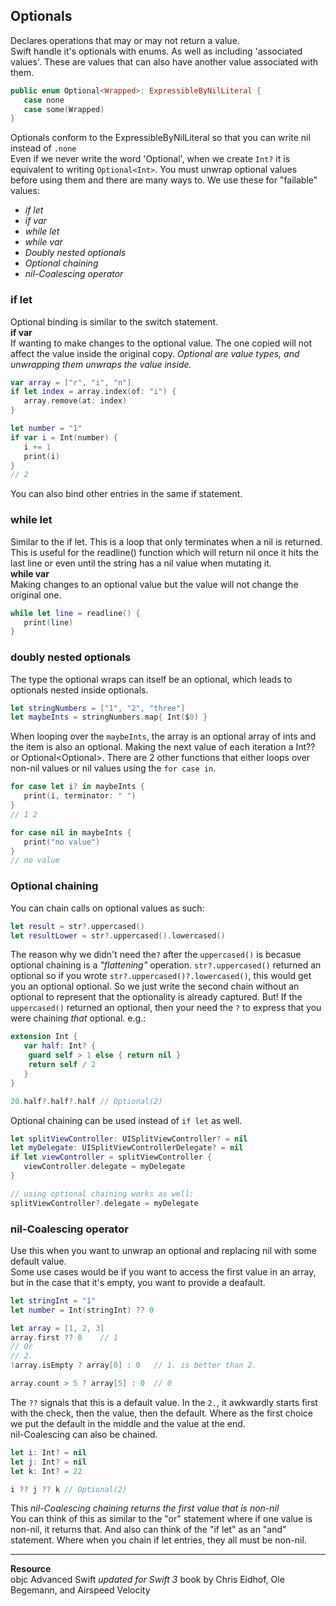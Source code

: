 ## Optionals

Declares operations that may or may not return a value.\
Swift handle it's optionals with enums. As well as including 'associated values'. These are values that can also have another value associated with them.

```Swift
public enum Optional<Wrapped>: ExpressibleByNilLiteral {
   case none
   case some(Wrapped)
}
```

Optionals conform to the ExpressibleByNilLiteral so that you can write nil instead of ```.none```\
Even if we never write the word 'Optional', when we create 	```Int?``` it is equivalent to writing ```Optional<Int>```. You must unwrap optional values before using them and there are many ways to. We use these for "failable" values:

- *if let*
- *if var*
- *while let*
- *while var*
- *Doubly nested optionals*
- *Optional chaining*
- *nil-Coalescing operator*

### if let
Optional binding is similar to the switch statement.\
**if var**\
If wanting to make changes to the optional value. The one copied will not affect the value inside the original copy. *Optional are value types, and unwrapping them unwraps the value inside.*

```swift
var array = ["r", "i", "n"]
if let index = array.index(of: "i") {
   array.remove(at: index)
}

let number = "1"
if var i = Int(number) {
   i += 1
   print(i)
}
// 2
```
You can also bind other entries in the same if statement.

### while let
Similar to the if let. This is a loop that only terminates when a nil is returned. This is useful for the readline() function which will return nil once it hits the last line or even until the string has a nil value when mutating it.\
**while var**\
Making changes to an optional value but the value will not change the original one.

```swift
while let line = readline() {
   print(line)
}
```

### doubly nested optionals
The type the optional wraps can itself be an optional, which leads to optionals nested inside optionals. 

```swift
let stringNumbers = ["1", "2", "three"]
let maybeInts = stringNumbers.map{ Int($0) }
```
When looping over the ```maybeInts```, the array is an optional array of ints and the item is also an optional. Making the next value of each iteration a Int?? or Optional<Optional<Int>>. There are 2 other functions that either loops over non-nil values or nil values using the ```for case in```.

```swift
for case let i? in maybeInts {
   print(i, terminator: " ")
}
// 1 2

for case nil in maybeInts {
   print("no value")
}
// no value
```

### Optional chaining
You can chain calls on optional values as such:

```swift
let result = str?.uppercased()
let resultLower = str?.uppercased().lowercased()
```
The reason why we didn't need the```?``` after the ```uppercased()``` is becasue optional chaining is a *"flattening"* operation. ```str?.uppercased()``` returned an optional so if you wrote ```str?.uppercased()?.lowercased()```, this would get you an optional optional. So we just write the second chain without an optional to represent that the optionality is already captured. But! If the ```uppercased()``` returned an optional, then your need the ```?``` to express that you were chaining *that* optional. e.g.:

```swift
extension Int {
   var half: Int? {
   	guard self > 1 else { return nil }
   	return self / 2
   }
}

20.half?.half?.half // Optional(2)
```
Optional chaining can be used instead of ```if let``` as well.

```swift
let splitViewController: UISplitViewController? = nil
let myDelegate: UISplitViewControllerDelegate? = nil
if let viewController = splitViewController {
   viewController.delegate = myDelegate
}

// using optional chaining works as well:
splitViewController?.delegate = myDelegate
```

### nil-Coalescing operator
Use this when you want to unwrap an optional and replacing nil with some default value.\
Some use cases would be if you want to access the first value in an array, but in the case that it's empty, you want to provide a deafault.

```swift
let stringInt = "1"
let number = Int(stringInt) ?? 0

let array = [1, 2, 3]
array.first ?? 0	// 1
// Or
// 2.
!array.isEmpty ? array[0] : 0	// 1. is better than 2.

array.count > 5 ? array[5] : 0	// 0
```
The ```??``` signals that this is a default value. In the ```2.```, it awkwardly starts first with the check, then the value, then the default. Where as the first choice we put the default in the middle and the value at the end.\
nil-Coalescing can also be chained.

```swift
let i: Int? = nil
let j: Int? = nil
let k: Int? = 22

i ?? j ?? k	// Optional(2)
```
This *nil-Coalescing chaining returns the first value that is non-nil*\
You can think of this as similar to the "or" statement where if one value is non-nil, it returns that. And also can think of the "if let" as an "and" statement. Where when you chain if let entries, they all must be non-nil.

---

**Resource**\
objc Advanced Swift *updated for Swift 3* book by Chris Eidhof, Ole Begemann, and Airspeed Velocity



